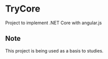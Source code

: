 # TryCore

Project to implement .NET Core with angular.js

## Note 
This project is being used as a basis to studies.
